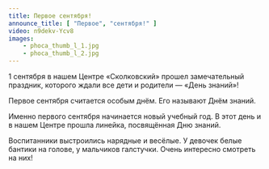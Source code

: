 ```yaml
---
title: Первое сентября!
announce_title: [ "Первое", "сентября!" ]
video: n9dekv-Ycv8
images:
    - phoca_thumb_l_1.jpg
    - phoca_thumb_l_2.jpg
---
```


1 сентября в нашем Центре «Сколковский» прошел замечательный праздник, которого ждали все дети и родители — «День знаний»!

<!--more-->
Первое сентября считается особым днём. Его называют Днём знаний.

Именно первого сентября начинается новый учебный год. В этот день и в нашем Центре прошла линейка, посвящённая Дню знаний.

Воспитанники выстроились нарядные и весёлые. У девочек белые бантики на голове, у мальчиков галстучки. Очень интересно смотреть на них!
